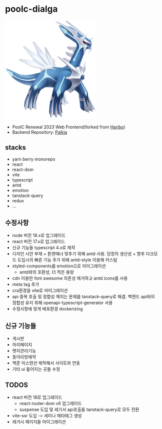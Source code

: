 # poolc-dialga

<img src="./images/dialga.webp" width="300px" title="Dialga" alt="Dialga"/>

- PoolC Renewal 2023 Web Frontend(forked from [Haribo](https://github.com/PoolC/Haribo))
- Backend Repository: [Palkia](https://github.com/PoolC/Palkia)

## stacks

- yarn berry monorepo
- react
- react-dom
- vite
- typescript
- antd
- emotion
- tanstack-query
- redux
- ...

## 수정사항

- node 버전 18.x로 업그레이드
- react 버전 17.x로 업그레이드
- 신규 기능들 typescript 4.x로 제작
- 디자인 시안 부재 + 톤앤매너 맞추기 위해 antd 사용. 당장의 생산성 + 향후 다크모드 도입시의 빠른 기능 추가 위해 antd-style 이용해 커스텀
- styled-components를 emotion으로 마이그레이션
  - antd와의 호환성, 더 적은 용량
- cdn 이용한 font awesome 의존성 제거하고 antd icons를 사용
- meta tag 추가
- cra환경을 vite로 마이그레이션
- api 중복 호출 및 정합성 깨지는 문제를 tanstack-query로 해결. 백엔드 api와의 정합성 유지 위해 openapi-typescript-generator 사용
- 수정사항에 맞게 배포환경 dockerizing

## 신규 기능들

- 게시판
- 마이페이지
- 뱃지관리기능
- 동아리방예약
- 백준 익스텐션 제작해서 사이트와 연동
- 기타 ui 틀어지는 곳들 수정

## TODOS

- react 버전 18로 업그레이드
  - react-router-dom v6 업그레이드
  - suspense 도입 및 레기서 api호출들 tanstack-query로 모두 전환
- vite-ssr 도입 -> 세미나 메타태그 생성
- 레거시 페이지들 마이그레이션

